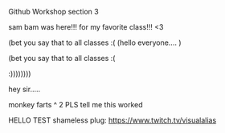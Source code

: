 Github Workshop section 3

 sam bam was here!!!
 for my favorite class!!!  <3

(bet you say that to all classes :( 
(hello everyone.... )   

(bet you say that to all classes :(    

:))))))))


hey sir.....



monkey farts ^ 2
PLS tell me this worked

HELLO TEST
shameless plug: https://www.twitch.tv/visualalias 
